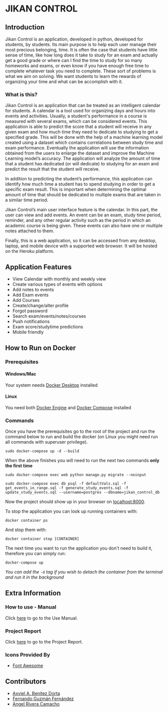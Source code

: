 # JIKAN CONTROL

## Introduction
Jikan Control is an application, developed in python, developed for students, by students. Its main purpose is to help each user manage their most precious belonging, time. It is often the case that students have little sense of time, like how long does it take to study for an exam and actually get a good grade or where can I find the time to study for so many homeworks and exams, or even know if you have enough free time to complete whatever task you need to complete. These sort of problems is what we aim on solving. We want students to learn the rewards of organizing your time and what can be accomplish with it.


### What is this?

Jikan Control is an application that can be treated as an intelligent calendar for students. A calendar is a tool used for organizing days and hours into events and activities. Usually, a student's performance in a course is measured with several exams, which can be considered events. This application is able to predict the score that a student will receive in any given exam and how much time they need to dedicate to studying to get a specified grade. This will be done with the help of a machine learning model created using a dataset which contains correlations between study time and exam performance. Eventually the application will use the information obtained from the users to enlarge the dataset and improve the Machine Learning model’s accuracy. The application will analyze the amount of time that a student has dedicated (or will dedicate) to studying for an exam and predict the result that the student will receive. 

In addition to predicting the student’s performance, this application can identify how much time a student has to spend studying in order to get a specific exam result. This is important when determining the optimal amount of time that should be dedicated to multiple exams that are taken in a similar time period. 

Jikan Control’s main user interface feature is the calendar. In this part, the user can view and add events. An event can be an exam, study time period, reminder, and any other regular activity such as the period in which an academic course is being given. These events can also have one or multiple notes attached to them.

Finally, this is a web application, so it can be accessed from any desktop, laptop, and mobile device with a supported web browser. It will be hosted on the Heroku platform. 

## Application Features

* View Calendar with monthly and weekly view
* Create various types of events with options
* Add notes to events
* Add Exam events
* Add Courses
* Create/change/alter profile
* Forgot password
* Search exam/events/notes/courses
* Push notifications
* Exam score/studytime predictions
* Mobile friendly


## How to Run on Docker

### Prerequisites

#### Windows/Mac
Your system needs [Docker Desktop](https://www.docker.com/products/docker-desktop) installed

#### Linux
You need both [Docker Engine](https://docs.docker.com/engine/install/) and [Docker Compose](https://docs.docker.com/compose/install/) installed

### Commands
Once you have the prerequisites go to the root of the project and run the command below to run and build the docker (on Linux you might need run all commands with superuser privilege).

```
sudo docker-compose up -d --build
```

When the above finishes you will need to run the next two commands **only the first time**
```
sudo docker-compose exec web python manage.py migrate --noinput
```
```
sudo docker-compose exec db psql -f defaultVals.sql -f get_events_in_range.sql -f generate_study_events.sql -f update_study_events.sql --username=postgres --dbname=jikan_control_db
```
Now the project should show up in your browser on [localhost:8000](http://localhost:8000/).

To stop the application you can look up running containers with:
```
docker container ps
```
And stop them with:
```
docker container stop [CONTAINER]
```

The next time you want to run the application you don't need to build it, therefore you can simply run:
```
docker-compose up
```
*You can add the* ```-d``` *tag if you wish to detach the container from the terminal and run it in the background*

## Extra Information

### How to use - Manual

Click [here](https://google.com) to go to the Use Manual.

### Project Report

Click [here](https://google.com) to go to the Project Report.

### Icons Provided By

* [Font Awesome](https://fontawesome.com/)

## Contributors

* [Axviel A. Benítez Dorta](https://github.com/axviel)
* [Fernando Guzmán Fernández](https://github.com/FernandoLGuzman)
* [Angel Rivera Camacho](https://github.com/anrarivera)


